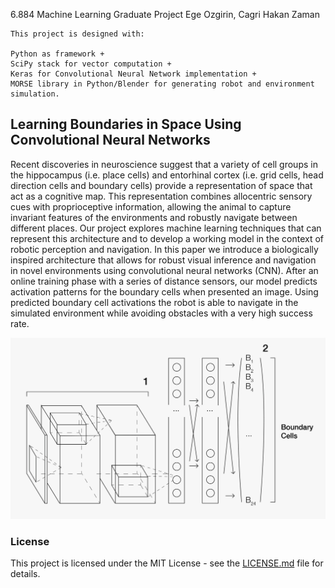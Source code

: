 6.884 Machine Learning Graduate Project
Ege Ozgirin,
Cagri Hakan Zaman

	This project is designed with:
	
	Python as framework + 
	SciPy stack for vector computation + 
	Keras for Convolutional Neural Network implementation + 
	MORSE library in Python/Blender for generating robot and environment simulation.

## Learning Boundaries in Space Using Convolutional Neural Networks

Recent discoveries in neuroscience suggest that a variety of cell groups in the hippocampus (i.e. place cells) and entorhinal cortex (i.e. grid cells, head direction cells and boundary cells) provide a representation of space that act as a cognitive map. This representation combines allocentric sensory cues with proprioceptive information, allowing the animal to capture invariant features of the environments and robustly navigate between different places. Our project explores machine learning techniques that can represent this architecture and to develop a working model in the context of robotic perception and navigation. In this paper we introduce a biologically inspired architecture that allows for robust visual inference and navigation in novel environments using convolutional neural networks (CNN). After an online training phase with a series of distance sensors, our model predicts activation patterns for the boundary cells when presented an image. Using predicted boundary cell activations the robot is able to navigate in the simulated environment while avoiding obstacles with a very high success rate.


<p align="center"><img src="https://github.com/egeozin/Learning-Boundaries-in-Space/blob/master/final_CNN.jpg" width="600"></p>


### License 

This project is licensed under the MIT License - see the [LICENSE.md](LICENSE.md) file for details.
